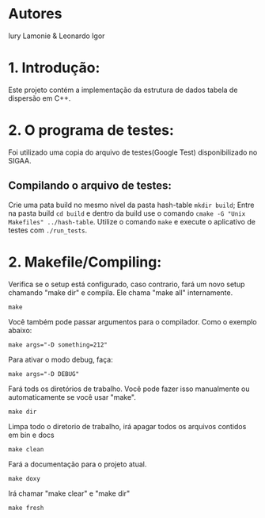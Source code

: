 # Autores

Iury Lamonie
& 
Leonardo Igor

# 1. Introdução:

Este projeto contém a implementação da estrutura de dados tabela de dispersão em C++.

# 2. O programa de testes:

Foi utilizado uma copia do arquivo de testes(Google Test) disponibilizado no SIGAA.

## Compilando o arquivo de testes:

Crie uma pata build no mesmo nível da pasta hash-table ```mkdir build```; 
Entre na pasta build ```cd build``` e dentro da build use o comando ```cmake -G "Unix Makefiles" ../hash-table```.
Utilize o comando ```make``` e execute o aplicativo de testes com ```./run_tests```.

# 2. Makefile/Compiling:

Verifica se o setup está configurado, caso contrario, fará um novo setup chamando "make dir" e compila. Ele chama "make all" internamente.

```
make
```

Você também pode passar argumentos para o compilador. Como o exemplo abaixo:
```
make args="-D something=212"
```
Para ativar o modo debug, faça:

```
make args="-D DEBUG"
```

Fará tods os diretórios de trabalho. Você pode fazer isso manualmente ou automaticamente se você usar "make".
```
make dir
```

Limpa todo o diretorio de trabalho, irá apagar todos os arquivos contidos em bin e docs
```
make clean
```

Fará a documentação para o projeto atual.
```
make doxy
```

Irá chamar "make clear" e "make dir"
```
make fresh
```